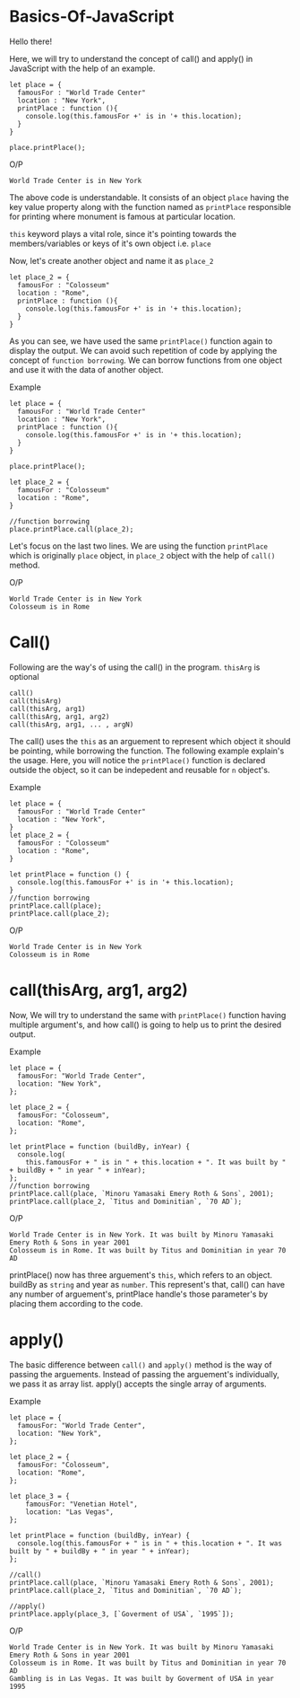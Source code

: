 # Basics-Of-JavaScript

Hello there!

Here, we will try to understand the concept of call() and apply() in JavaScript with the help of an example.

```
let place = {
  famousFor : "World Trade Center"
  location : "New York",
  printPlace : function (){
    console.log(this.famousFor +' is in '+ this.location);
  }
}

place.printPlace();
```
O/P
```
World Trade Center is in New York
```
The above code is understandable. It consists of an object ```place``` having the key value property along with the function named as ```printPlace``` responsible for printing where monument is famous at particular location. 

```this``` keyword plays a vital role, since it's pointing towards the members/variables or keys of it's own object i.e. ```place```

Now, let's create another object and name it as ```place_2```

```
let place_2 = {
  famousFor : "Colosseum"
  location : "Rome",
  printPlace : function (){
    console.log(this.famousFor +' is in '+ this.location);
  }
}
```
As you can see, we have used the same ```printPlace()``` function again to display the output. We can avoid such repetition of code by applying the concept of ```function borrowing```. We can borrow functions from one object and use it with the data of another object.

Example
```
let place = {
  famousFor : "World Trade Center"
  location : "New York",
  printPlace : function (){
    console.log(this.famousFor +' is in '+ this.location);
  }
}

place.printPlace();

let place_2 = {
  famousFor : "Colosseum"
  location : "Rome",
}

//function borrowing
place.printPlace.call(place_2);
```
Let's focus on the last two lines.
We are using the function ```printPlace``` which is originally  ```place``` object, in ```place_2``` object with the help of ```call()``` method.

O/P
```
World Trade Center is in New York
Colosseum is in Rome
```

# Call()
Following are the way's of using the call() in the program. ```thisArg``` is optional
```
call()
call(thisArg)
call(thisArg, arg1)
call(thisArg, arg1, arg2)
call(thisArg, arg1, ... , argN)
```

The call() uses the ```this``` as an arguement to represent which object it should be pointing, while borrowing the function. The following example explain's the usage. Here, you will notice the ```printPlace()``` function is declared outside the object, so it can be indepedent and reusable for ```n``` object's.

Example
```
let place = {
  famousFor : "World Trade Center"
  location : "New York",
}
let place_2 = {
  famousFor : "Colosseum"
  location : "Rome",
}

let printPlace = function () {
  console.log(this.famousFor +' is in '+ this.location);
} 
//function borrowing
printPlace.call(place);
printPlace.call(place_2);
```
O/P
```
World Trade Center is in New York
Colosseum is in Rome
```

# call(thisArg, arg1, arg2)

Now, 
We will try to understand the same with ```printPlace()``` function having multiple argument's, and how call() is going to help us to print the desired output.

Example

```
let place = {
  famousFor: "World Trade Center",
  location: "New York",
};

let place_2 = {
  famousFor: "Colosseum",
  location: "Rome",
};

let printPlace = function (buildBy, inYear) {
  console.log(
    this.famousFor + " is in " + this.location + ". It was built by " + buildBy + " in year " + inYear);
};
//function borrowing
printPlace.call(place, `Minoru Yamasaki Emery Roth & Sons`, 2001);
printPlace.call(place_2, `Titus and Dominitian`, `70 AD`);
```
O/P
```
World Trade Center is in New York. It was built by Minoru Yamasaki Emery Roth & Sons in year 2001
Colosseum is in Rome. It was built by Titus and Dominitian in year 70 AD
```

printPlace() now has three arguement's ```this```, which refers to an object. buildBy as ```string``` and year as ```number```. 
This represent's that, call() can have any number of arguement's, printPlace handle's those parameter's by placing them according to the code.


# apply()

The basic difference between ```call()``` and ```apply()``` method is the way of passing the arguements. Instead of passing the arguement's individually, we pass it as array list. apply() accepts the single array of arguments.

Example

```
let place = {
  famousFor: "World Trade Center",
  location: "New York",
};

let place_2 = {
  famousFor: "Colosseum",
  location: "Rome",
};

let place_3 = {
    famousFor: "Venetian Hotel",
    location: "Las Vegas",
};

let printPlace = function (buildBy, inYear) {
  console.log(this.famousFor + " is in " + this.location + ". It was built by " + buildBy + " in year " + inYear);
};

//call()
printPlace.call(place, `Minoru Yamasaki Emery Roth & Sons`, 2001);
printPlace.call(place_2, `Titus and Dominitian`, `70 AD`);

//apply()
printPlace.apply(place_3, [`Goverment of USA`, `1995`]);
```
O/P
```
World Trade Center is in New York. It was built by Minoru Yamasaki Emery Roth & Sons in year 2001       
Colosseum is in Rome. It was built by Titus and Dominitian in year 70 AD
Gambling is in Las Vegas. It was built by Goverment of USA in year 1995
```
